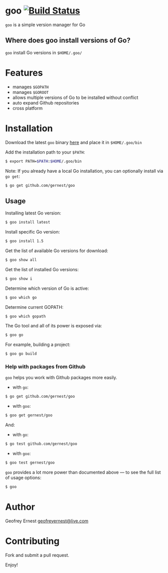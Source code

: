 # goo [![Build Status](https://travis-ci.org/gernest/goo.svg)](https://travis-ci.org/gernest/goo)
`goo` is a simple version manager for Go

## Where does goo install versions of Go?
`goo` install Go versions in `$HOME/.goo/`

# Features
* manages `$GOPATH`
* manages `$GOROOT`
* allows multiple versions of Go to be installed without conflict
* auto expand Github repositories
* cross platform

# Installation
Download the latest `goo` binary [here](/releases/latest) and place it in `$HOME/.goo/bin`

Add the installation path to your `$PATH`:
```Bash
$ export PATH=$PATH:$HOME/.goo/bin
```

Note: If you already have a local Go installation, you can optionally install via `go get`:
```Bash
$ go get github.com/gernest/goo
```

## Usage

Installing latest Go version:
```Bash
$ goo install latest
```
	
Install specific Go version:
```Bash
$ goo install 1.5
```
	
Get the list of available Go versions for download:
```Bash
$ goo show all
```
	
Get the list of installed Go versions:
```Bash
$ goo show i
```

Determine which version of Go is active:
```Bash
$ goo which go
```

Determine current GOPATH:
```Bash
$ goo which gopath
```

The Go tool and all of its power is exposed via:
```Bash
$ goo go
```

For example, building a project:
```Bash
$ goo go build
```

### Help with packages from Github
`goo` helps you work with Github packages more easily.

* with `go`:
```Bash
$ go get github.com/gernest/goo
```

* with `goo`:
```Bash
$ goo get gernest/goo
```
	
And:
* with `go`:
```Bash
$ go test github.com/gernest/goo
```
	
* with `goo`:
```Bash
$ goo test gernest/goo
```

`goo` provides a lot more power than documented above — to see the full list of usage options:
```Bash
$ goo
```

# Author
Geofrey Ernest <geofreyernest@live.com>


# Contributing
Fork and submit a pull request.

Enjoy!
